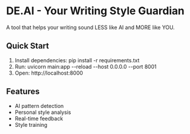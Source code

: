 # DE.AI - Your Writing Style Guardian

A tool that helps your writing sound LESS like AI and MORE like YOU.

## Quick Start

1. Install dependencies: pip install -r requirements.txt
2. Run: uvicorn main:app --reload --host 0.0.0.0 --port 8001
3. Open: http://localhost:8000

## Features

- AI pattern detection
- Personal style analysis
- Real-time feedback
- Style training